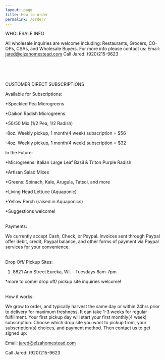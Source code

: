 ```yaml
---
layout: page
title: How to order
permalink: /order/
---
```


WHOLESALE INFO

All wholesale inquiries are welcome including: Restaurants, Grocers, CO-OPs, CSAs, and Wholesale Buyers. 
For more info please contact us: 
Email: jared@elzahomestead.com
Call Jared: (920)215-9623


<br><br><br>

CUSTOMER DIRECT SUBSCRIPTIONS

Available for Subscriptions:

*Speckled Pea Microgreens

*Daikon Radish Microgreens

*50/50 Mix (1/2 Pea, 1/2 Radish)

-8oz. Weekly pickup, 1 month(4 week) subscription = $56	

-4oz. Weekly pickup, 1 month(4 week) subscription = $32
 

In the Future:

*Microgreens: Italian Large Leaf Basil & Triton Purple Radish

*Artisan Salad Mixes

*Greens: Spinach, Kale, Arugula, Tatsoi, and more

*Living Head Lettuce  (Aquaponic)

*Yellow Perch (raised in Aquaponics) 

*Suggestions welcome!

<br>
Payments:

We currently accept Cash, Check, or Paypal. Invoices sent through Paypal offer debit, credit, Paypal balance, and other forms of payment via Paypal services for your convenience. 

<br>
Drop Off/ Pickup Sites:

1. 8821 Ann Street Eureka, WI. - Tuesdays 8am-7pm

*more to come! drop off/ pickup site inquiries welcome!

<br>
How it works:

We grow to order, and typically harvest the same day or within 24hrs prior to delivery for maximum freshness. It can take 1-3 weeks for regular fulfillment. Your first pickup day will start your first monthly(4 week) subscription. Choose which drop site you want to pickup from, your subscription(s) choices, and payment method. Then contact us to get signed up: 

Email: jared@elzahomestead.com

Call Jared: (920)215-9623










